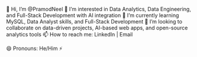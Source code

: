 👋 Hi, I’m @PramodNeel
👀 I’m interested in Data Analytics, Data Engineering, and Full-Stack Development with AI integration
🌱 I’m currently learning MySQL, Data Analyst skills, and Full-Stack Development
💞️ I’m looking to collaborate on data-driven projects, AI-based web apps, and open-source analytics tools
📫 How to reach me: LinkedIn
 | Email

😄 Pronouns: He/Him
⚡

<!---
PramodNeel/PramodNeel is a ✨ special ✨ repository because its `README.md` (this file) appears on your GitHub profile.
You can click the Preview link to take a look at your changes.
--->
